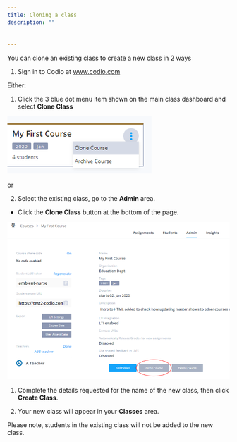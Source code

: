 ```yaml
---
title: Cloning a class
description: ""


---
```


You can clone an existing class to create a new class in 2 ways

1. Sign in to Codio at www.codio.com

Either:
1. Click the 3 blue dot menu item shown on the main class dashboard and select **Clone Class**
<img alt="Clone Class Dash" src="/img/manage_classes/maincloneclass.png" class="simple"/>

or

2. Select the existing class, go to the **Admin** area.

- Click the **Clone Class** button at the bottom of the page.
<img alt="Clone Class" src="/img/manage_classes/cloneclass.png" class="simple"/>

1. Complete the details requested for the name of the new class, then click **Create Class**.

1. Your new class will appear in your **Classes** area.

Please note, students in the existing class will not be added to the new class.

